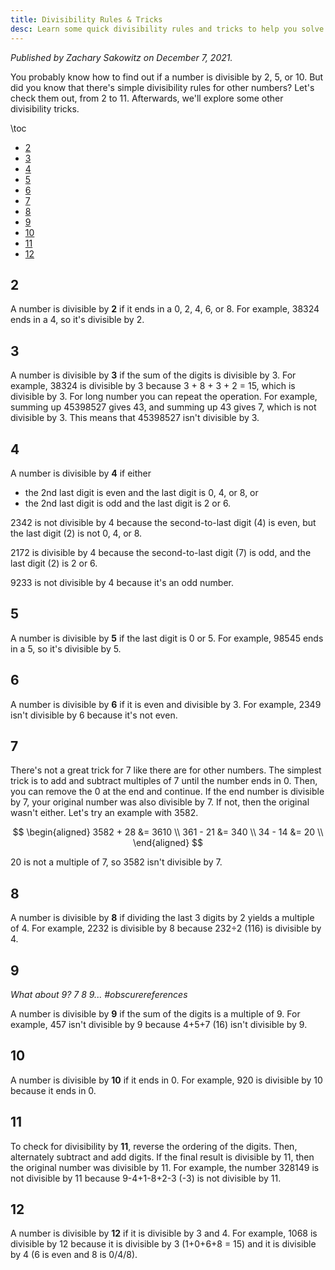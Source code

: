 ```yaml
---
title: Divisibility Rules & Tricks
desc: Learn some quick divisibility rules and tricks to help you solve division problems faster.
---
```


_Published by Zachary Sakowitz on December 7, 2021._

You probably know how to find out if a number is divisible by 2, 5, or 10. But did you know that there's simple divisibility rules for other numbers? Let's check them out, from 2 to 11. Afterwards, we'll explore some other divisibility tricks.

\toc

- [2](#2)
- [3](#3)
- [4](#4)
- [5](#5)
- [6](#6)
- [7](#7)
- [8](#8)
- [9](#9)
- [10](#10)
- [11](#11)
- [12](#12)

## 2

A number is divisible by **2** if it ends in a 0, 2, 4, 6, or 8. For example, 38324 ends in a 4, so it's divisible by 2.

## 3

A number is divisible by **3** if the sum of the digits is divisible by 3. For example, 38324 is divisible by 3 because 3 + 8 + 3 + 2 = 15, which is divisible by 3. For long number you can repeat the operation. For example, summing up 45398527 gives 43, and summing up 43 gives 7, which is not divisible by 3. This means that 45398527 isn't divisible by 3.

## 4

A number is divisible by **4** if either

- the 2nd last digit is even and the last digit is 0, 4, or 8, or
- the 2nd last digit is odd and the last digit is 2 or 6.

2342 is not divisible by 4 because the second-to-last digit (4) is even, but the last digit (2) is not 0, 4, or 8.

2172 is divisible by 4 because the second-to-last digit (7) is odd, and the last digit (2) is 2 or 6.

9233 is not divisible by 4 because it's an odd number.

## 5

A number is divisible by **5** if the last digit is 0 or 5. For example, 98545 ends in a 5, so it's divisible by 5.

## 6

A number is divisible by **6** if it is even and divisible by 3. For example, 2349 isn't divisible by 6 because it's not even.

## 7

There's not a great trick for 7 like there are for other numbers. The simplest trick is to add and subtract multiples of 7 until the number ends in 0. Then, you can remove the 0 at the end and continue. If the end number is divisible by 7, your original number was also divisible by 7. If not, then the original wasn't either. Let's try an example with 3582.

$$
\begin{aligned}
3582 + 28 &= 3610 \\
361 - 21 &= 340 \\
34 - 14 &= 20 \\
\end{aligned}
$$

20 is not a multiple of 7, so 3582 isn't divisible by 7.

## 8

A number is divisible by **8** if dividing the last 3 digits by 2 yields a multiple of 4. For example, 2232 is divisible by 8 because 232÷2 (116) is divisible by 4.

## 9

_What about 9? 7 8 9... #obscurereferences_

A number is divisible by **9** if the sum of the digits is a multiple of 9. For example, 457 isn't divisible by 9 because 4+5+7 (16) isn't divisible by 9.

## 10

A number is divisible by **10** if it ends in 0. For example, 920 is divisible by 10 because it ends in 0.

## 11

To check for divisibility by **11**, reverse the ordering of the digits. Then, alternately subtract and add digits. If the final result is divisible by 11, then the original number was divisible by 11. For example, the number 328149 is not divisible by 11 because 9-4+1-8+2-3 (-3) is not divisible by 11.

## 12

A number is divisible by **12** if it is divisible by 3 and 4. For example, 1068 is divisible by 12 because it is divisible by 3 (1+0+6+8 = 15) and it is divisible by 4 (6 is even and 8 is 0/4/8).
